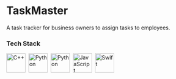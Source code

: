# TaskMaster
A task tracker for business owners to assign tasks to employees.

### Tech Stack

  <img src="https://github.com/HorvathTeddy/skill-icons/blob/main/icons/React-Dark.svg" title="C++" alt="C++" width="50px" height="50px"/>&nbsp;
  <img src="https://github.com/HorvathTeddy/skill-icons/blob/main/icons/ExpressJS-Dark.svg" title="Python" alt="Python" width="50px" height="50px"/>&nbsp;
  <img src="https://github.com/HorvathTeddy/skill-icons/blob/main/icons/MongoDB.svg" title="Java" alt="Python" width="50px" height="50px"/>&nbsp;
  <img src="https://github.com/HorvathTeddy/skill-icons/blob/main/icons/NodeJS-Dark.svg" title="JavaScript" alt="JavaScript" width="50px" height="50px"/>&nbsp;
  <img src = "https://github.com/HorvathTeddy/skill-icons/blob/main/icons/Firebase-Dark.svg" title="Swift/SwiftUI" alt="Swift" width="50px" height="50px"/>&nbsp;

